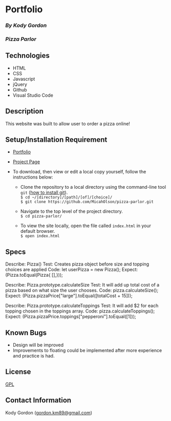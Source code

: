 # Portfolio

### _By Kody Gordon_
### _Pizza Parlor_

## Technologies
* HTML
* CSS
* Javascript
* jQuery
* Github
* Visual Studio Code

## Description
This website was built to allow user to order a pizza online!

## Setup/Installation Requirement
* [Portfolio](https://github.com/kody7mm/)
* [Project Page](https://github.com/kody7mm/pizzza-parlor)
* To download, then view or edit a local copy yourself, follow the instructions below:  

  * Clone the repository to a local directory using the command-line tool `git` ([how to install git](https://www.learnhowtoprogram.com/introduction-to-programming/getting-started-with-intro-to-programming/git-and-github)).  
    `$ cd ~/[directory]/[path]/[of]/[choice]/`  
    `$ git clone https://github.com/MicahOlson/pizza-parlor.git`  
  
  * Navigate to the top level of the project directory.  
    `$ cd pizza-parlor/`   

  * To view the site locally, open the file called `index.html` in your default browser.  
    `$ open index.html`  

## Specs
Describe: Pizza() 
Test: Creates pizza object before size and topping choices are applied 
Code: let userPizza = new Pizza(); Expect: (Pizza.toEqual(Pizza{ [],}));

Describe: Pizza.prototype.calculateSize 
Test: It will add up total cost of a pizza based on what size the user chooses. 
Code: pizza.calculateSize(); 
Expect: (Pizza.pizzaPrice["large"].toEqual([totalCost + 15]));

Describe: Pizza.prototype.calculateToppings 
Test: It will add $2 for each topping chosen in the toppings array. 
Code: pizza.calculateToppings(); 
Expect: (Pizza.pizzaPrice.toppings["pepperoni"].toEqual([1]));

## Known Bugs
* Design will be improved
* Improvements to floating could be implemented after more experience and practice is had.

## License
[GPL](https://choosealicense.com/licenses/gpl-3.0/)

## Contact Information
Kody Gordon (gordon.km89@gmail.com)
